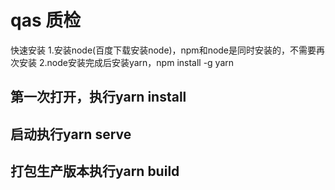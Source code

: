 # qas 质检

快速安装
1.安装node(百度下载安装node)，npm和node是同时安装的，不需要再次安装
2.node安装完成后安装yarn，npm install -g yarn

## 第一次打开，执行yarn install

## 启动执行yarn serve

## 打包生产版本执行yarn build
